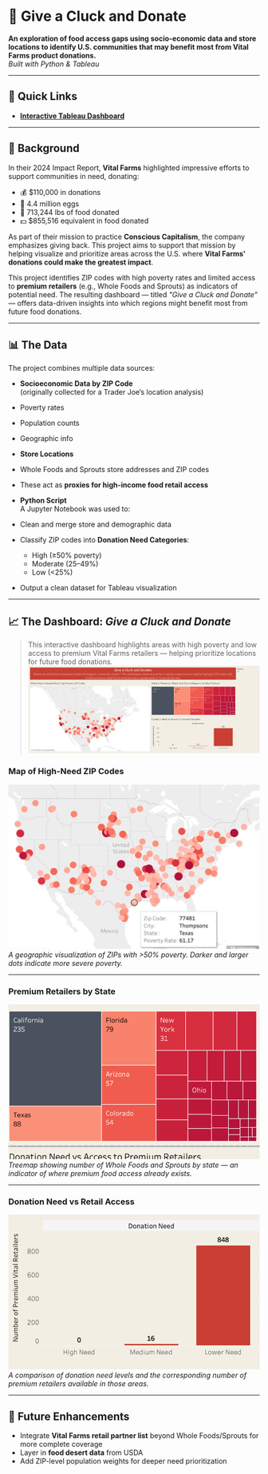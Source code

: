 # 🐔 Give a Cluck and Donate

**An exploration of food access gaps using socio-economic data and store locations to identify U.S. communities that may benefit most from Vital Farms product donations.**  
*Built with Python & Tableau*

---

## 📌 Quick Links
-  [**Interactive Tableau Dashboard**](https://public.tableau.com/views/VitalFarmsDonationDashboard/Dashboard1?:language=en-US&publish=yes&:sid=&:redirect=auth&:display_count=n&:origin=viz_share_link) 

---

## 🐣 Background

In their 2024 Impact Report, **Vital Farms** highlighted impressive efforts to support communities in need, donating:

- 💰 $110,000 in donations  
- 🍳 4.4 million eggs  
- 🧈 713,244 lbs of food donated
- 💵 $855,516 equivalent in food donated

As part of their mission to practice **Conscious Capitalism**, the company emphasizes giving back. This project aims to support that mission by helping visualize and prioritize areas across the U.S. where **Vital Farms' donations could make the greatest impact**.

This project identifies ZIP codes with high poverty rates and limited access to **premium retailers** (e.g., Whole Foods and Sprouts) as indicators of potential need. The resulting dashboard — titled *"Give a Cluck and Donate"* — offers data-driven insights into which regions might benefit most from future food donations.

---

## 📊 The Data

The project combines multiple data sources:

-  **Socioeconomic Data by ZIP Code**  
  (originally collected for a Trader Joe’s location analysis)  
  - Poverty rates  
  - Population counts  
  - Geographic info

-  **Store Locations**  
  - Whole Foods and Sprouts store addresses and ZIP codes  
  - These act as **proxies for high-income food retail access**

-  **Python Script**  
  A Jupyter Notebook was used to:
  - Clean and merge store and demographic data  
  - Classify ZIP codes into **Donation Need Categories**:  
    - High (≥50% poverty)  
    - Moderate (25–49%)  
    - Low (<25%)  
  - Output a clean dataset for Tableau visualization

---

## 📈 The Dashboard: *Give a Cluck and Donate*

> This interactive dashboard highlights areas with high poverty and low access to premium Vital Farms retailers — helping prioritize locations for future food donations.
![Dashboard Screenshot](/images/Dashboard.png)

###  **Map of High-Need ZIP Codes**
![Map Screenshot](/images/map.png)  
*A geographic visualization of ZIPs with >50% poverty. Darker and larger dots indicate more severe poverty.*

---

###  **Premium Retailers by State**
![Treemap Screenshot](/images/treemap.png)  
*Treemap showing number of Whole Foods and Sprouts by state — an indicator of where premium food access already exists.*

---

###  **Donation Need vs Retail Access**
![Bar Chart Screenshot](/images/barchart.png)  
*A comparison of donation need levels and the corresponding number of premium retailers available in those areas.*

---

## 🔗 Future Enhancements
- Integrate **Vital Farms retail partner list** beyond Whole Foods/Sprouts for more complete coverage
- Layer in **food desert data** from USDA
- Add ZIP-level population weights for deeper need prioritization
